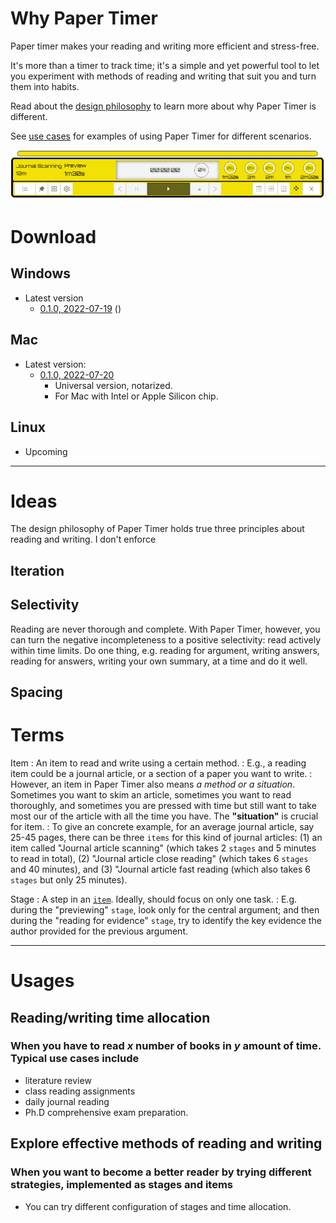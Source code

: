 # Why Paper Timer

Paper timer makes your reading and writing more efficient and stress-free.

It's more than a timer to track time; it's a simple and yet powerful tool to let you experiment with methods of reading and writing that suit you and turn them into habits.

Read about the [design philosophy](#key-ideas) to learn more about why Paper Timer is different.

See [use cases](#usages) for examples of using Paper Timer for different scenarios.

![Timer view](/assets/timer-interface-transparent.png)

# Download

## Windows

- Latest version
  - [0.1.0, 2022-07-19](https://github.com/boan-anbo/paper-timer-public/releases/download/v0.1.0-alpha-win/Paper-timer_0.1.0_x64_en-US.msi) ([](https://github.com/boan-anbo/paper-timer-public/releases/download/v0.1.0-alpha-win/Paper-timer_0.1.0_x64_en-US.msi))

## Mac

- Latest version:
  - [0.1.0, 2022-07-20](https://github.com/boan-anbo/paper-timer-public/releases/download/v0.1.0-alpha-mac/Paper.Timer_0.1.0_universal.dmg)
    - Universal version, notarized.
    - For Mac with Intel or Apple Silicon chip.

## Linux

- Upcoming

---

# Ideas

The design philosophy of Paper Timer holds true three principles about reading and writing. I don't enforce

## Iteration

## Selectivity

Reading are never thorough and complete. With Paper Timer, however, you can turn the negative incompleteness to a positive selectivity: read actively within time limits. Do one thing, e.g. reading for argument, writing answers, reading for answers, writing your own summary, at a time and do it well.

## Spacing

# Terms

Item
: An item to read and write using a certain method.
: E.g., a reading item could be a journal article, or a section of a paper you want to write.
: However, an item in Paper Timer also means _a method or a situation_. Sometimes you want to skim an article, sometimes you want to read thoroughly, and sometimes you are pressed with time but still want to take most our of the article with all the time you have. The **"situation"** is crucial for item.
: To give an concrete example, for an average journal article, say 25-45 pages, there can be three `items` for this kind of journal articles: (1) an item called "Journal article scanning" (which takes 2 `stages` and 5 minutes to read in total), (2) "Journal article close reading" (which takes 6 `stages` and 40 minutes), and (3) "Journal article fast reading (which also takes 6 `stages` but only 25 minutes).

Stage
: A step in an [`item`](#terms). Ideally, should focus on only one task.
: E.g. during the "previewing" `stage`, look only for the central argument; and then during the "reading for evidence" `stage`, try to identify the key evidence the author provided for the previous argument.

---

# Usages

## Reading/writing time allocation

### When you have to read _x_ number of books in _y_ amount of time. Typical use cases include

- literature review
- class reading assignments
- daily journal reading
- Ph.D comprehensive exam preparation.

## Explore effective methods of reading and writing

### When you want to become a better reader by trying different strategies, implemented as stages and items

- You can try different configuration of stages and time allocation.

<!-- # Personal history

I started writing my first timer of this nature a few months into my doctoral study. The coursework was intense. It's a humanities program which tends to assign more readings than most of other disciplines. On the heavier side, one course could assign two to three books every week; even the lighter courses would expect four to six readings at least for each session. And we take 3-5 courses each semester. So it averaged about  800 to 1,200 pages per week.

I know it's known fact in graduate school that there is the survival strategy which says you _don't_ read everything assigned but only those that can give you something to write and talk about for the next class. But I didn't believe in that, except for a few obligatory courses that I had to take as part of the degree requirements but was not interested in. For all the courses I picked myself, I, like any nerd in the graduate school, wanted to read _everything_ assigned and more (the person, the history, debate contexts, reviews etc). Of course, it was unrealistic to do all these with the limited time I had.

From this, I learned that (1) I absolutely need a timer to make sure I won't spend more time than I should reading one material, however much I enjoyed it, at the expanses of the others, and (2) I have to read smartly, which I didn't really know how to until after my comprehensive exam.

The first timer I built look like this: -->
